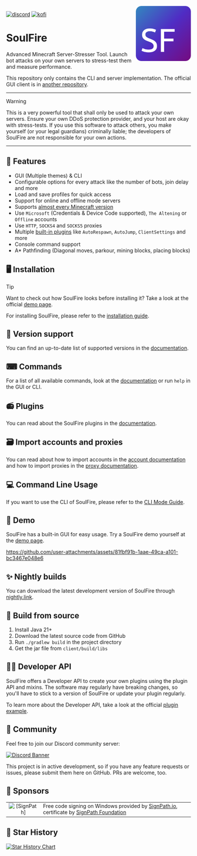 <img align="right" src="https://github.com/AlexProgrammerDE/SoulFire/blob/main/server/src/main/resources/icons/icon.png?raw=true" height="150" width="150">

[![discord](https://cdn.jsdelivr.net/npm/@intergrav/devins-badges@3/assets/cozy/social/discord-singular_vector.svg)](https://discord.gg/vHgRd6YZmH) [![kofi](https://cdn.jsdelivr.net/npm/@intergrav/devins-badges@3/assets/cozy/donate/kofi-singular_vector.svg)](https://ko-fi.com/alexprogrammerde)

# SoulFire

Advanced Minecraft Server-Stresser Tool. Launch bot attacks on your own servers to stress-test them and measure
performance.

This repository only contains the CLI and server implementation. The official GUI client is in [another repository](https://github.com/AlexProgrammerDE/SoulFireClient).

---

> [!WARNING]
> This is a very powerful tool that shall only be used to attack your own servers. Ensure your own DDoS protection
> provider, and your host are okay with stress-tests. If you use this software to attack others, you make yourself (or
> your
> legal guardians) criminally liable; the developers of SoulFire are not responsible for your own actions.

---

## 🚀 Features

* GUI (Multiple themes) & CLI
* Configurable options for every attack like the number of bots, join delay and more
* Load and save profiles for quick access
* Support for online and offline mode servers
* Supports [almost every Minecraft version](#-version-support)
* Use `Microsoft` (Credentials & Device Code supported), `The Altening` or `Offline` accounts
* Use `HTTP`, `SOCKS4` and `SOCKS5` proxies
* Multiple [built-in plugins](#-plugins) like `AutoRespawn`, `AutoJump`, `ClientSettings` and more
* Console command support
* A* Pathfinding (Diagonal moves, parkour, mining blocks, placing blocks)

## 🖥 Installation

> [!TIP]
> Want to check out how SoulFire looks before installing it? Take a look at the official [demo page](https://demo.soulfiremc.com).

For installing SoulFire, please refer to the [installation guide](https://soulfiremc.com/docs/installation).

## 🍿 Version support

You can find an up-to-date list of supported versions in
the [documentation](https://soulfiremc.com/docs/usage/versions).

## ⌨ Commands

For a list of all available commands, look at the [documentation](https://soulfiremc.com/docs/usage/commands)
or run `help` in the GUI or CLI.

## 📻 Plugins

You can read about the SoulFire plugins in the [documentation](https://soulfiremc.com/docs/usage/plugins).

## 🗃 Import accounts and proxies

You can read about how to import accounts in the [account documentation](https://soulfiremc.com/docs/usage/accounts) and
how to import proxies in the [proxy documentation](https://soulfiremc.com/docs/usage/proxies).

## 💻 Command Line Usage

If you want to use the CLI of SoulFire, please refer to the [CLI Mode Guide](https://soulfiremc.com/docs/guides/cli-mode).

## 🧵 Demo

SoulFire has a built-in GUI for easy usage. Try a SoulFire demo yourself at the [demo page](https://demo.soulfiremc.com).

https://github.com/user-attachments/assets/81fbf91b-1aae-49ca-a101-bc3467e048e6

## ✨ Nightly builds

You can download the latest development version of SoulFire
through [nightly.link](https://nightly.link/AlexProgrammerDE/SoulFire/workflows/build/main).

## 🔧 Build from source

1. Install Java 21+
2. Download the latest source code from GitHub
3. Run `./gradlew build` in the project directory
4. Get the jar file from `client/build/libs`

## 👨‍💻 Developer API

SoulFire offers a Developer API to create your own plugins using the plugin API and mixins.
The software may regularly have breaking changes, so you'll have to stick to a version of SoulFire or update your plugin
regularly.

To learn more about the Developer API, take a look at the
official [plugin example](https://github.com/AlexProgrammerDE/SoulFirePluginExample).

## 🌈 Community

Feel free to join our Discord community server:

[![Discord Banner](https://discord.com/api/guilds/739784741124833301/widget.png?style=banner2)](https://discord.gg/vHgRd6YZmH)

This project is in active development, so if you have any feature requests or issues, please submit them here on GitHub.
PRs are welcome, too.

## 🏅 Sponsors

<table>
 <tbody>
  <tr>
   <td align="center"><img alt="[SignPath]" src="https://avatars.githubusercontent.com/u/34448643" height="30"/></td>
   <td>Free code signing on Windows provided by <a href="https://signpath.io/?utm_source=foundation&utm_medium=github&utm_campaign=soulfire">SignPath.io</a>, certificate by <a href="https://signpath.org/?utm_source=foundation&utm_medium=github&utm_campaign=soulfire">SignPath Foundation</a></td>
  </tr>
 </tbody>
</table>

## 🌟 Star History

<a href="https://star-history.com/#AlexProgrammerDE/SoulFire&Date">
  <picture>
    <source media="(prefers-color-scheme: dark)" srcset="https://api.star-history.com/svg?repos=AlexProgrammerDE/SoulFire&type=Date&theme=dark" />
    <source media="(prefers-color-scheme: light)" srcset="https://api.star-history.com/svg?repos=AlexProgrammerDE/SoulFire&type=Date" />
    <img alt="Star History Chart" src="https://api.star-history.com/svg?repos=AlexProgrammerDE/SoulFire&type=Date" />
  </picture>
</a>
